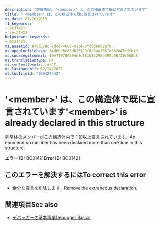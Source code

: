```yaml
---
description: "詳細情報: '<member>' は、この構造体で既に宣言されています"
title: "'<member>' は、この構造体で既に宣言されています"
ms.date: 07/20/2015
f1_keywords:
- bc31421
- vbc31421
helpviewer_keywords:
- BC31421
ms.assetid: 879b578c-7dcd-4669-91c4-bfc8de6d2efb
ms.openlocfilehash: 34d60d6e83d615329f8c6aaf561d6b2d47ddfb1d
ms.sourcegitcommit: 10e719780594efc781b15295e499c66f316068b8
ms.translationtype: HT
ms.contentlocale: ja-JP
ms.lasthandoff: 02/14/2021
ms.locfileid: "100424542"
---
```

# <a name="member-is-already-declared-in-this-structure"></a><span data-ttu-id="4f382-103">'\<member>' は、この構造体で既に宣言されています</span><span class="sxs-lookup"><span data-stu-id="4f382-103">'\<member>' is already declared in this structure</span></span>

<span data-ttu-id="4f382-104">列挙体のメンバーがこの構造体内で 1 回以上宣言されています。</span><span class="sxs-lookup"><span data-stu-id="4f382-104">An enumeration member has been declared more than one time in this structure.</span></span>  
  
 <span data-ttu-id="4f382-105">**エラー ID:** BC31421</span><span class="sxs-lookup"><span data-stu-id="4f382-105">**Error ID:** BC31421</span></span>  
  
## <a name="to-correct-this-error"></a><span data-ttu-id="4f382-106">このエラーを解決するには</span><span class="sxs-lookup"><span data-stu-id="4f382-106">To correct this error</span></span>  
  
- <span data-ttu-id="4f382-107">余分な宣言を削除します。</span><span class="sxs-lookup"><span data-stu-id="4f382-107">Remove the extraneous declaration.</span></span>  
  
## <a name="see-also"></a><span data-ttu-id="4f382-108">関連項目</span><span class="sxs-lookup"><span data-stu-id="4f382-108">See also</span></span>

- [<span data-ttu-id="4f382-109">デバッガーの基本事項</span><span class="sxs-lookup"><span data-stu-id="4f382-109">Debugger Basics</span></span>](/visualstudio/debugger/debugger-feature-tour)
